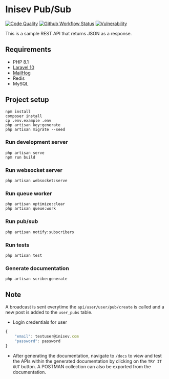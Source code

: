# Inisev Pub/Sub

<!-- [![Quality Score](https://img.shields.io/scrutinizer/quality/g/ikechukwukalu/inisev/main?style=flat-square)](https://scrutinizer-ci.com/g/ikechukwukalu/inisev/) -->
[![Code Quality](https://img.shields.io/codefactor/grade/github/ikechukwukalu/inisev?style=flat-square)](https://www.codefactor.io/repository/github/ikechukwukalu/inisev)
[![Github Workflow Status](https://img.shields.io/github/actions/workflow/status/ikechukwukalu/inisev/inisev.yml?branch=main&style=flat-square)](https://github.com/ikechukwukalu/inisev/actions/workflows/inisev.yml)
[![Vulnerability](https://img.shields.io/snyk/vulnerabilities/github/ikechukwukalu/inisev?style=flat-square)](https://snyk.io/test/github/ikechukwukalu/inisev)

This is a sample REST API that returns JSON as a response.

## Requirements

- PHP 8.1
- [Laravel 10](https://laravel.com/docs/10.x)
- [MailHog](https://github.com/mailhog/MailHog)
- Redis
- MySQL

## Project setup

```shell
npm install
composer install
cp .env.example .env
php artisan key:generate
php artisan migrate --seed
```

### Run development server

```shell
php artisan serve
npm run build
```

### Run websocket server

```shell
php artisan websocket:serve
```

### Run queue worker

```shell
php artisan optimize:clear
php artisan queue:work
```

### Run pub/sub

```shell
php artisan notify:subscribers
```

### Run tests

```shell
php artisan test
```

### Generate documentation

```shell
php artisan scribe:generate
```

## Note

A broadcast is sent everytime the `api/user/user/pub/create` is called and a new post is added to the `user_pubs` table.


- Login credentials for user

``` js
{
    "email": testuser@inisev.com
    "password": password
}
```

- After generating the documentation, navigate to `/docs` to view and test the APIs within the generated documentation by clicking on the `TRY IT OUT` button. A POSTMAN collection can also be exported from the documentation.
